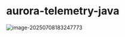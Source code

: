 # aurora-telemetry-java

![image-20250708183247773](https://s2.loli.net/2025/07/08/fjzuOlPIxQyA8TJ.png)